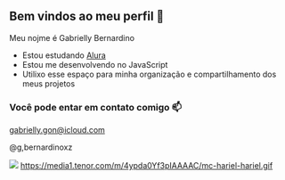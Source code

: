 ## Bem vindos ao meu perfil 💜

Meu nojme é Gabrielly Bernardino 

- Estou estudando [Alura](https://wwww.alura.com.br )
- Estou me desenvolvendo no JavaScript
- Utilixo esse espaço para minha organização e compartilhamento dos meus projetos

### Você pode entar em contato comigo 📫

gabrielly.gon@icloud.com

@g,bernardinoxz

![](https://media1.tenor.com/m/4ypda0Yf3pIAAAAC/mc-hariel-hariel.gif)
https://media1.tenor.com/m/4ypda0Yf3pIAAAAC/mc-hariel-hariel.gif
